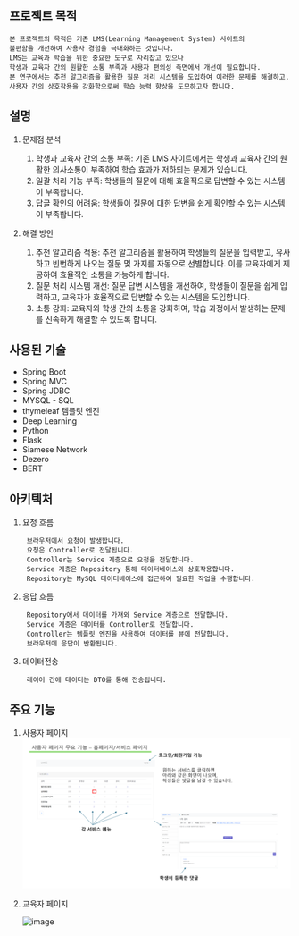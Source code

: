 ## 프로젝트 목적

    본 프로젝트의 목적은 기존 LMS(Learning Management System) 사이트의
    불편함을 개선하여 사용자 경험을 극대화하는 것입니다. 
    LMS는 교육과 학습을 위한 중요한 도구로 자리잡고 있으나
    학생과 교육자 간의 원활한 소통 부족과 사용자 편의성 측면에서 개선이 필요합니다. 
    본 연구에서는 추천 알고리즘을 활용한 질문 처리 시스템을 도입하여 이러한 문제를 해결하고,
    사용자 간의 상호작용을 강화함으로써 학습 능력 향상을 도모하고자 합니다.

## 설명

1. 문제점 분석
   1. 학생과 교육자 간의 소통 부족: 기존 LMS 사이트에서는 학생과 교육자 간의 원활한 의사소통이 부족하여 학습 효과가 저하되는 문제가 있습니다.
   2. 일괄 처리 기능 부족: 학생들의 질문에 대해 효율적으로 답변할 수 있는 시스템이 부족합니다.
   3. 답글 확인의 어려움: 학생들이 질문에 대한 답변을 쉽게 확인할 수 있는 시스템이 부족합니다.


2. 해결 방안
   1. 추천 알고리즘 적용: 추천 알고리즘을 활용하여 학생들의 질문을 입력받고, 유사하고 빈번하게 나오는 질문 몇 가지를 자동으로 선별합니다. 이를 교육자에게 제공하여 효율적인 소통을 가능하게 합니다. 
   2. 질문 처리 시스템 개선: 질문 답변 시스템을 개선하여, 학생들이 질문을 쉽게 입력하고, 교육자가 효율적으로 답변할 수 있는 시스템을 도입합니다. 
   3. 소통 강화: 교육자와 학생 간의 소통을 강화하여, 학습 과정에서 발생하는 문제를 신속하게 해결할 수 있도록 합니다.


## 사용된 기술

- Spring Boot
- Spring MVC
- Spring JDBC
- MYSQL - SQL
- thymeleaf 템플릿 엔진
- Deep Learning
- Python
- Flask
- Siamese Network
- Dezero
- BERT


## 아키텍처

1. 요청 흐름

        브라우저에서 요청이 발생합니다.
        요청은 Controller로 전달됩니다.
        Controller는 Service 계층으로 요청을 전달합니다.
        Service 계층은 Repository 통해 데이터베이스와 상호작용합니다.
        Repository는 MySQL 데이터베이스에 접근하여 필요한 작업을 수행합니다.


2. 응답 흐름

        Repository에서 데이터를 가져와 Service 계층으로 전달합니다.
        Service 계층은 데이터를 Controller로 전달합니다.
        Controller는 템플릿 엔진을 사용하여 데이터를 뷰에 전달합니다.
        브라우저에 응답이 반환됩니다.


3. 데이터전송

        레이어 간에 데이터는 DTO를 통해 전송됩니다.

## 주요 기능


1. 사용자 페이지
   ![img_1.png](img_1.png)


2. 교육자 페이지
   
   ![image](https://github.com/user-attachments/assets/a5746eac-9bff-4035-93f6-f4dfeabbfb14)


